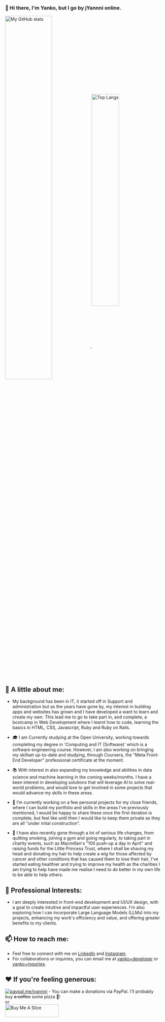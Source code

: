 ### 👋 Hi there, I'm Yanko, but I go by jYannni online.
<a href="https://www.github.com/jYannni/github-readme-stats">
  <img alt="My GitHub stats" align="center" src="https://github-readme-stats.vercel.app/api?username=jyannni&show_icons=true&rank_icon=github)](https://github.com/jyannni/github-readme-stats" width="55%">
</a>
<a href="https://www.github.com/jYannni/top-langs">
  <img alt="Top Langs" align="center" src="https://github-readme-stats.vercel.app/api/top-langs/?username=jYannni&layout=compact&size_weight=0.5&count_weight=0.5" width="42%">
</a>

## 🌱 A little about me:
- My background has been in IT, it started off in Support and administration but as the years have gone by, my interest in building apps and websites has grown and I have developed a want to learn and create my own. This lead me to go to take part in, and complete, a bootcamp in Web Development where I learnt how to code, learning the basics in HTML, CSS, Javascript, Ruby and Ruby on Rails.

- 🎓 I am Currently studying at the Open University, working towards completing my degree in 'Computing and IT (Software)' which is a software engineering course. However, I am also working on bringing my skillset up-to-date and studying, through Coursera, the "Meta Front-End Developer" professional certificate at the moment.

- 📚 With interest in also expanding my knowledge and abilities in data science and machine learning in the coming weeks/months. I have a keen interest in developing solutions that will leverage AI to solve real-world problems, and would love to get involved in some projects that would advance my skills in these areas. 
  
- 🔭 I’m currently working on a few personal projects for my close friends, where I can build my portfolio and skills in the areas I've previously mentioned, I would be happy to share these once the first iteration is complete, but feel like until then I would like to keep them private as they are all "under inital construction".
  
- 👟 I have also recently gone through a lot of serious life changes, from quitting smoking, joining a gym and going regularly, to taking part in charity events, such as Macmillan's "100 push-up a day in April" and raising funds for the Little Princess Trust, where I shall be shaving my head and donating my hair to help create a wig for those affected by cancer and other conditions that has caused them to lose their hair, I've started eating healthier and trying to improve my health as the charities I am trying to help have made me realise I need to do better in my own life to be able to help others.

## 💼 Professional Interests:
- I am deeply interested in front-end development and UI/UX design, with a goal to create intuitive and impactful user experiences. I'm also exploring how I can incorporate Large Language Models (LLMs) into my projects, enhancing my work's efficiency and value, and offering greater benefits to my clients.

## 📫 How to reach me:
- Feel free to connect with me on [LinkedIn](https://www.linkedin.com/Yanko.Thomson) and [Instagram](https://www.instagram.com/jYannni.developer).
- For collaborations or inquiries, you can email me at [yanko+developer](mailto:yanko+developer@thomsonfamily.org) or [yanko+inquiries](mailto:yanko+inquiries@thomsonfamily.org).

## ❤️ If you're feeling generous:
[![paypal.me/jyannni](https://ionicabizau.github.io/badges/paypal.svg)](https://www.paypal.me/jyannni) - You can make a donations via PayPal. I'll probably buy ~~a coffee~~ some pizza 🍕!
<br/>
or
<br/>
<a href="https://www.buymeacoffee.com/jyannni" target="_blank">
  <img src="https://cdn.buymeacoffee.com/buttons/default-orange.png" alt="Buy Me A Slice" height="41" width="174">
</a>
<!--
**jYannni/jYannni** is a ✨ _special_ ✨ repository because its `README.md` (this file) appears on your GitHub profile.

Here are some ideas to get you started:

- 💬 Ask me about ...
- 📫 How to reach me: ...
- ⚡ Fun fact: ...
### 👋 Hi there, I'm Yanko, but I go by jYannni online.

## 🌱 A little about me:
- My background has been in IT, starting off in Support and Administration. Over the years,
  my interest in building apps and websites has grown, leading me to learn and create my own.
- This led me to participate in and complete a bootcamp in Web Development, where I learned
  the basics of HTML, CSS, Javascript, Ruby, and Ruby on Rails.

- 🎓 I am currently studying at the Open University, working towards completing my degree in
  'Computing and IT (Software)', a software engineering course. Additionally, I am working on
  the "Meta Front-End Developer" professional certificate through Coursera.

- 📚 I'm also interested in expanding my knowledge in data science and machine learning. I'm
  keen on developing solutions that leverage AI to solve real-world problems and am eager to
  get involved in projects that advance my skills in these areas.

- 🔭 I’m currently working on a few personal projects for some of my close friends. These
  projects are under initial construction, and I look forward to sharing them once the first
  iteration is complete.

- 👟 On a personal note, I've recently undergone significant life changes, including quitting
smoking, joining a gym, and participating in charity events such as Macmillan's "100 push-up
a day in April" and raising funds for the Little Princess Trust. This journey has inspired me
to live healthier and realize the importance of improving my own life to better assist others.

## 💼 Professional Interests:
- I am interested in front-end development and UI/UX design, aiming to create intuitive and impactful user experiences. While learning about how I can utilise LLMs, building them into my projects to further advance my projects, portfolio and therefore my clients efficiency and value.

## 📫 How to reach me:
- Feel free to connect with me on [LinkedIn](https://www.linkedin.com/Yanko.Thomson) and [Instagram](https://www.instagram.com/jYannni.developer).
- You can also email me at [yanko+developer@thomsonfamily.org](mailto:yanko+developer@thomsonfamily.org) for collaborations or [yanko+inquiries@thomsonfamily.org](mailto:yanko+inquiries@thomsonfamily.org)inquiries.
-->
